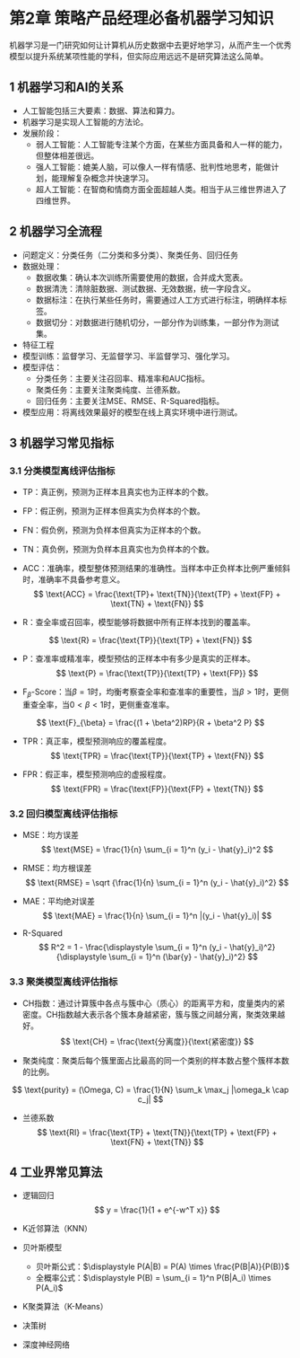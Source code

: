 # 第2章 策略产品经理必备机器学习知识

机器学习是一门研究如何让计算机从历史数据中去更好地学习，从而产生一个优秀模型以提升系统某项性能的学科，但实际应用远远不是研究算法这么简单。

## 1 机器学习和AI的关系

- 人工智能包括三大要素：数据、算法和算力。
- 机器学习是实现人工智能的方法论。
- 发展阶段：
  - 弱人工智能：人工智能专注某个方面，在某些方面具备和人一样的能力，但整体相差很远。
  - 强人工智能：媲美人脑，可以像人一样有情感、批判性地思考，能做计划，能理解复杂概念并快速学习。
  - 超人工智能：在智商和情商方面全面超越人类。相当于从三维世界进入了四维世界。

## 2 机器学习全流程

- 问题定义：分类任务（二分类和多分类）、聚类任务、回归任务
- 数据处理：
  - 数据收集：确认本次训练所需要使用的数据，合并成大宽表。
  - 数据清洗：清除脏数据、测试数据、无效数据，统一字段含义。
  - 数据标注：在执行某些任务时，需要通过人工方式进行标注，明确样本标签。
  - 数据切分：对数据进行随机切分，一部分作为训练集，一部分作为测试集。
- 特征工程
- 模型训练：监督学习、无监督学习、半监督学习、强化学习。
- 模型评估：
  - 分类任务：主要关注召回率、精准率和AUC指标。
  - 聚类任务：主要关注聚类纯度、兰德系数。
  - 回归任务：主要关注MSE、RMSE、R-Squared指标。
- 模型应用：将离线效果最好的模型在线上真实环境中进行测试。

## 3 机器学习常见指标

### 3.1 分类模型离线评估指标

- TP：真正例，预测为正样本且真实也为正样本的个数。
- FP：假正例，预测为正样本但真实为负样本的个数。
- FN：假负例，预测为负样本但真实为正样本的个数。
- TN：真负例，预测为负样本且真实也为负样本的个数。
- ACC：准确率，模型整体预测结果的准确性。当样本中正负样本比例严重倾斜时，准确率不具备参考意义。
$$
\text{ACC} = \frac{\text{TP}+ \text{TN}}{\text{TP} + \text{FP} + \text{TN} + \text{FN}}
$$

- R：查全率或召回率，模型能够将数据中所有正样本找到的覆盖率。

$$
\text{R} = \frac{\text{TP}}{\text{TP} + \text{FN}}
$$

- P：查准率或精准率，模型预估的正样本中有多少是真实的正样本。
$$
\text{P} = \frac{\text{TP}}{\text{TP} + \text{FP}}
$$

- $\text{F}_{\beta}$-Score：当$\beta=1$时，均衡考察查全率和查准率的重要性，当$\beta>1$时，更侧重查全率，当$0 < \beta < 1$时，更侧重查准率。

$$
\text{F}_{\beta} = \frac{(1 + \beta^2)RP}{R + \beta^2 P}
$$

- TPR：真正率，模型预测响应的覆盖程度。
$$
\text{TPR} = \frac{\text{TP}}{\text{TP} + \text{FN}}
$$

- FPR：假正率，模型预测响应的虚报程度。
$$
\text{FPR} = \frac{\text{FP}}{\text{FP} + \text{TN}}
$$

### 3.2 回归模型离线评估指标

- MSE：均方误差
$$
\text{MSE} = \frac{1}{n} \sum_{i = 1}^n (y_i - \hat{y}_i)^2
$$

- RMSE：均方根误差
$$
\text{RMSE} = \sqrt {\frac{1}{n} \sum_{i = 1}^n (y_i - \hat{y}_i)^2}
$$

- MAE：平均绝对误差
$$
\text{MAE} = \frac{1}{n} \sum_{i = 1}^n |(y_i - \hat{y}_i)|
$$

- R-Squared
$$
R^2 = 1 - \frac{\displaystyle \sum_{i = 1}^n (y_i - \hat{y}_i)^2}{\displaystyle \sum_{i = 1}^n (\bar{y} - \hat{y}_i)^2}
$$

### 3.3 聚类模型离线评估指标

- CH指数：通过计算簇中各点与簇中心（质心）的距离平方和，度量类内的紧密度。CH指数越大表示各个簇本身越紧密，簇与簇之间越分离，聚类效果越好。
$$
\text{CH} = \frac{\text{分离度}}{\text{紧密度}}
$$

- 聚类纯度：聚类后每个簇里面占比最高的同一个类别的样本数占整个簇样本数的比例。

$$
\text{purity} = (\Omega, C) = \frac{1}{N} \sum_k \max_j |\omega_k \cap c_j|
$$

- 兰德系数
$$
\text{RI} = \frac{\text{TP} + \text{TN}}{\text{TP} + \text{FP} + \text{FN} + \text{TN}}
$$

## 4 工业界常见算法

- 逻辑回归
$$
y = \frac{1}{1 + e^{-w^T x}}
$$

- K近邻算法（KNN）
- 贝叶斯模型
  - 贝叶斯公式：$\displaystyle P(A|B) = P(A) \times \frac{P(B|A)}{P(B)}$
  - 全概率公式：$\displaystyle P(B) = \sum_{i = 1}^n P(B|A_i) \times P(A_i)$
- K聚类算法（K-Means）
- 决策树
- 深度神经网络


